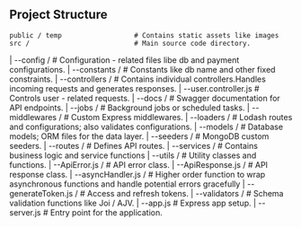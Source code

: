 ## Project Structure
    public / temp                  # Contains static assets like images
    src /                          # Main source code directory.

| --config /                   # Configuration - related files libe db and payment configurations.
| --constants /                # Constants like db name and other fixed constraints.
| --controllers /              # Contains individual controllers.Handles incoming requests and generates responses.
    | --user.controller.js     # Controls user - related requests.
| --docs /                     # Swagger documentation for API endpoints.
| --jobs /                     # Background jobs or scheduled tasks.
| --middlewares /              # Custom Express middlewares.
| --loaders /                  # Lodash routes and configurations; also validates configurations.
| --models /                   # Database models; ORM files for the data layer.
   | --seeders /               # MongoDB custom seeders.
| --routes /                   # Defines API routes.
| --services /                 # Contains business logic and service functions
| --utils /                    # Utility classes and functions.
   | --ApiError.js /           # API error class.
   | --ApiResponse.js /        # API response class.
   | --asyncHandler.js /       # Higher order function to wrap asynchronous functions and handle potential errors gracefully
   | --generateToken.js /      # Access and refresh tokens.
| --validators /               # Schema validation functions like Joi / AJV.
| --app.js                     # Express app setup.
| --server.js                  # Entry point for the application.